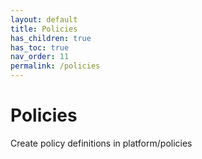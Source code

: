 ```yaml
---
layout: default
title: Policies
has_children: true
has_toc: true
nav_order: 11
permalink: /policies
---
```


# Policies

Create policy definitions in platform/policies